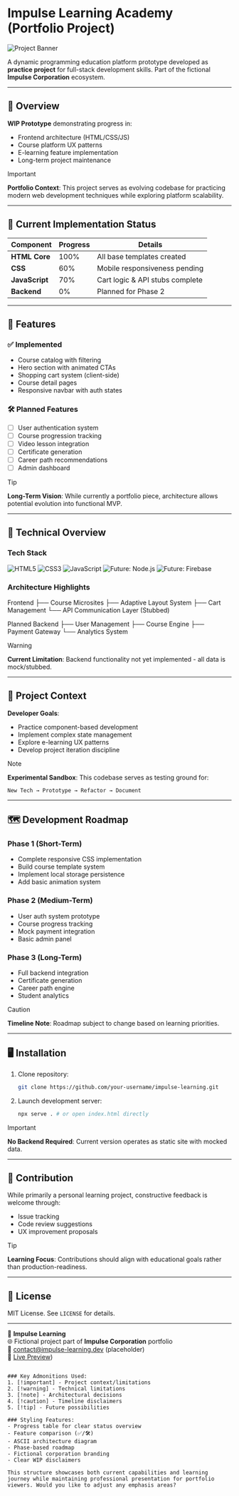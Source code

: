 
# Impulse Learning Academy (Portfolio Project)

![Project Banner](img/purple_transparent_thunder.png) <!-- Add actual banner path when available -->

A dynamic programming education platform prototype developed as **practice project** for full-stack development skills. Part of the fictional **Impulse Corporation** ecosystem.

---

## 🌟 Overview 
**WIP Prototype** demonstrating progress in:
- Frontend architecture (HTML/CSS/JS)
- Course platform UX patterns
- E-learning feature implementation
- Long-term project maintenance

> [!important]  
**Portfolio Context**: This project serves as evolving codebase for practicing modern web development techniques while exploring platform scalability.

---

## 🚧 Current Implementation Status
| Component       | Progress | Details                          |
|-----------------|----------|----------------------------------|
| **HTML Core**   | 100%     | All base templates created       |
| **CSS**         | 60%      | Mobile responsiveness pending    |
| **JavaScript**  | 70%      | Cart logic & API stubs complete  |
| **Backend**     | 0%       | Planned for Phase 2              |

---

## 🚀 Features

### ✅ Implemented
- Course catalog with filtering
- Hero section with animated CTAs
- Shopping cart system (client-side)
- Course detail pages
- Responsive navbar with auth states

### 🛠️ Planned Features
- [ ] User authentication system
- [ ] Course progression tracking
- [ ] Video lesson integration
- [ ] Certificate generation
- [ ] Career path recommendations
- [ ] Admin dashboard

>[!tip]  
**Long-Term Vision**: While currently a portfolio piece, architecture allows potential evolution into functional MVP.

---

## 🧩 Technical Overview

### Tech Stack
![HTML5](https://img.shields.io/badge/HTML5-E34F26?style=flat&logo=html5&logoColor=white)
![CSS3](https://img.shields.io/badge/CSS3-1572B6?style=flat&logo=css3&logoColor=white)
![JavaScript](https://img.shields.io/badge/JavaScript-F7DF1E?style=flat&logo=javascript&logoColor=black)
![Future: Node.js](https://img.shields.io/badge/-Node.js-339933?style=flat&logo=nodedotjs&logoColor=white)
![Future: Firebase](https://img.shields.io/badge/-Firebase-FFCA28?style=flat&logo=firebase&logoColor=black)

### Architecture Highlights

Frontend
├── Course Microsites
├── Adaptive Layout System
├── Cart Management
└── API Communication Layer (Stubbed)

Planned Backend
├── User Management
├── Course Engine
├── Payment Gateway
└── Analytics System


>[!warning]  
**Current Limitation**: Backend functionality not yet implemented - all data is mock/stubbed.

---

## 🎯 Project Context

**Developer Goals**:
- Practice component-based development
- Implement complex state management
- Explore e-learning UX patterns
- Develop project iteration discipline

>[!note]  
**Experimental Sandbox**: This codebase serves as testing ground for:  
```plaintext
New Tech → Prototype → Refactor → Document
```

---

## 🗺️ Development Roadmap

### Phase 1 (Short-Term)
- Complete responsive CSS implementation
- Build course template system
- Implement local storage persistence
- Add basic animation system

### Phase 2 (Medium-Term)
- User auth system prototype
- Course progress tracking
- Mock payment integration
- Basic admin panel

### Phase 3 (Long-Term)
- Full backend integration
- Certificate generation
- Career path engine
- Student analytics

>[!caution]  
**Timeline Note**: Roadmap subject to change based on learning priorities.

---

## 🖥️ Installation

1. Clone repository:
   ```bash
   git clone https://github.com/your-username/impulse-learning.git
   ```
2. Launch development server:
   ```bash
   npx serve . # or open index.html directly
   ```

>[!important]  
**No Backend Required**: Current version operates as static site with mocked data.

---

## 🤝 Contribution

While primarily a personal learning project, constructive feedback is welcome through:
- Issue tracking
- Code review suggestions
- UX improvement proposals

>[!tip]  
**Learning Focus**: Contributions should align with educational goals rather than production-readiness.

---

## 📄 License
MIT License. See `LICENSE` for details.

---

🚀 **Impulse Learning**  
🌐 Fictional project part of **Impulse Corporation** portfolio  
📧 contact@impulse-learning.dev (placeholder)  
🔗 [Live Preview](https://flourishing-selkie-614cf8.netlify.app)) <!-- Update URL -->
```

### Key Admonitions Used:
1. [!important] - Project context/limitations
2. [!warning] - Technical limitations
3. [!note] - Architectural decisions
4. [!caution] - Timeline disclaimers
5. [!tip] - Future possibilities

### Styling Features:
- Progress table for clear status overview
- Feature comparison (✅/🛠️)
- ASCII architecture diagram
- Phase-based roadmap
- Fictional corporation branding
- Clear WIP disclaimers

This structure showcases both current capabilities and learning journey while maintaining professional presentation for portfolio viewers. Would you like to adjust any emphasis areas?
